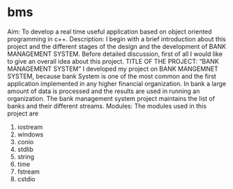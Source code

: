 # bms
Aim: 
To develop a real time useful application based on object oriented programming in c++.
Description:
I begin with a brief introduction about this project and the different stages of the design and the development of BANK 
MANAGEMENT SYSTEM. Before detailed discussion, first of all I would like to give an overall idea about this project.
TITLE OF THE PROJECT:
“BANK MANAGEMENT SYSTEM”
I developed my project on BANK MANGEMNET SYSTEM, because bank System is one of the most common and the first 
application implemented in any higher financial organization.
In bank a large amount of data is processed and the results are used in running an organization. The bank management system 
project maintains the list of banks and their different streams.
Modules:
The modules used in this project are
1. iostream
2. windows
3. conio
4. stdlib
5. string
6. time
7. fstream
8. cstdio